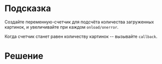 # Подсказка

Создайте переменную-счетчик для подсчёта количества загруженных картинок, и увеличивайте при каждом `onload/onerror`.

Когда счетчик станет равен количеству картинок -- вызывайте `callback`.

# Решение

